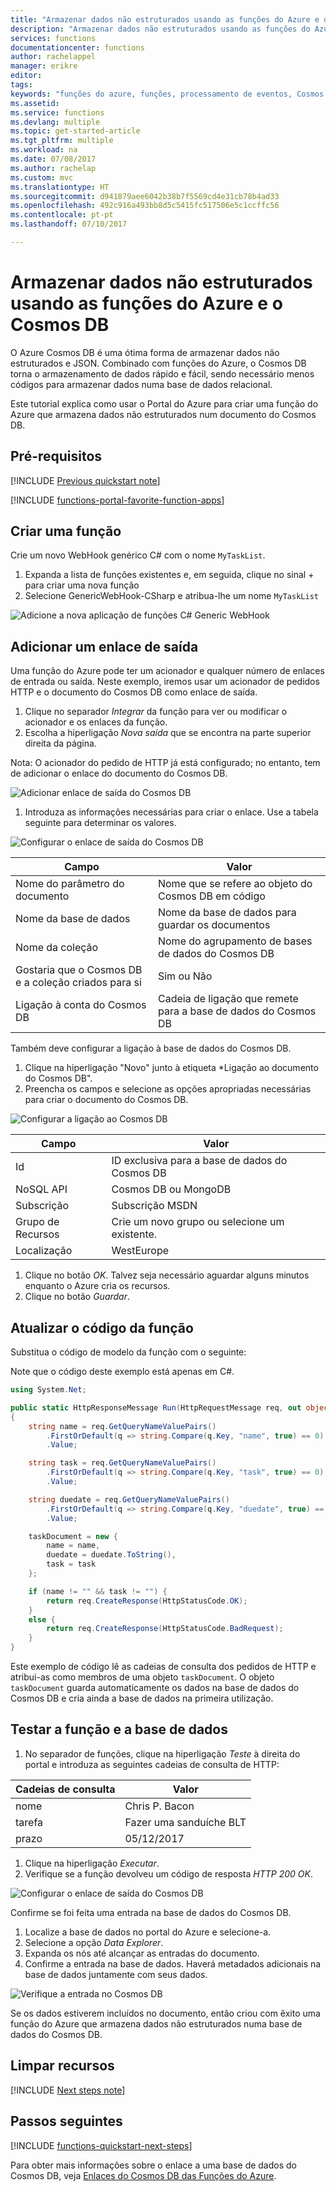 ```yaml
---
title: "Armazenar dados não estruturados usando as funções do Azure e o Cosmos DB"
description: "Armazenar dados não estruturados usando as funções do Azure e o Cosmos DB"
services: functions
documentationcenter: functions
author: rachelappel
manager: erikre
editor: 
tags: 
keywords: "funções do azure, funções, processamento de eventos, Cosmos DB, computação dinâmica, arquitetura sem servidor"
ms.assetid: 
ms.service: functions
ms.devlang: multiple
ms.topic: get-started-article
ms.tgt_pltfrm: multiple
ms.workload: na
ms.date: 07/08/2017
ms.author: rachelap
ms.custom: mvc
ms.translationtype: HT
ms.sourcegitcommit: d941879aee6042b38b7f5569cd4e31cb78b4ad33
ms.openlocfilehash: 492c916a493bb8d5c5415fc517506e5c1ccffc56
ms.contentlocale: pt-pt
ms.lasthandoff: 07/10/2017

---
```

# <a name="store-unstructured-data-using-azure-functions-and-cosmos-db"></a>Armazenar dados não estruturados usando as funções do Azure e o Cosmos DB

O Azure Cosmos DB é uma ótima forma de armazenar dados não estruturados e JSON. Combinado com funções do Azure, o Cosmos DB torna o armazenamento de dados rápido e fácil, sendo necessário menos códigos para armazenar dados numa base de dados relacional.

Este tutorial explica como usar o Portal do Azure para criar uma função do Azure que armazena dados não estruturados num documento do Cosmos DB. 

## <a name="prerequisites"></a>Pré-requisitos

[!INCLUDE [Previous quickstart note](../../includes/functions-quickstart-previous-topics.md)]

[!INCLUDE [functions-portal-favorite-function-apps](../../includes/functions-portal-favorite-function-apps.md)]

## <a name="create-a-function"></a>Criar uma função

Crie um novo WebHook genérico C# com o nome `MyTaskList`.

1. Expanda a lista de funções existentes e, em seguida, clique no sinal + para criar uma nova função
1. Selecione GenericWebHook-CSharp e atribua-lhe um nome `MyTaskList`

![Adicione a nova aplicação de funções C# Generic WebHook](./media/functions-integrate-store-unstructured-data-cosmosdb/functions-create-new-functionapp.png)

## <a name="add-an-output-binding"></a>Adicionar um enlace de saída

Uma função do Azure pode ter um acionador e qualquer número de enlaces de entrada ou saída. Neste exemplo, iremos usar um acionador de pedidos HTTP e o documento do Cosmos DB como enlace de saída.

1. Clique no separador *Integrar* da função para ver ou modificar o acionador e os enlaces da função.
1. Escolha a hiperligação *Nova saída* que se encontra na parte superior direita da página.

Nota: O acionador do pedido de HTTP já está configurado; no entanto, tem de adicionar o enlace do documento do Cosmos DB.

![Adicionar enlace de saída do Cosmos DB](./media/functions-integrate-store-unstructured-data-cosmosdb/functions-integrate-tab-add-new-output-binding.png)

1. Introduza as informações necessárias para criar o enlace. Use a tabela seguinte para determinar os valores.

![Configurar o enlace de saída do Cosmos DB](./media/functions-integrate-store-unstructured-data-cosmosdb/functions-integrate-tab-configure-cosmosdb-binding.png)

|  Campo | Valor  |
|---|---|
| Nome do parâmetro do documento | Nome que se refere ao objeto do Cosmos DB em código |
| Nome da base de dados | Nome da base de dados para guardar os documentos |
| Nome da coleção | Nome do agrupamento de bases de dados do Cosmos DB |
| Gostaria que o Cosmos DB e a coleção criados para si | Sim ou Não |
| Ligação à conta do Cosmos DB | Cadeia de ligação que remete para a base de dados do Cosmos DB |

Também deve configurar a ligação à base de dados do Cosmos DB.

1. Clique na hiperligação "Novo" junto à etiqueta *Ligação ao documento do Cosmos DB".
1. Preencha os campos e selecione as opções apropriadas necessárias para criar o documento do Cosmos DB.

![Configurar a ligação ao Cosmos DB](./media/functions-integrate-store-unstructured-data-cosmosdb/functions-create-CosmosDB.png)

|  Campo | Valor  |
|---|---|
| Id | ID exclusiva para a base de dados do Cosmos DB  |
| NoSQL API | Cosmos DB ou MongoDB  |
| Subscrição | Subscrição MSDN  |
| Grupo de Recursos  | Crie um novo grupo ou selecione um existente.  |
| Localização  | WestEurope  |

1. Clique no botão *OK*. Talvez seja necessário aguardar alguns minutos enquanto o Azure cria os recursos.
1. Clique no botão *Guardar*.

## <a name="update-the-function-code"></a>Atualizar o código da função

Substitua o código de modelo da função com o seguinte:

Note que o código deste exemplo está apenas em C#.

```csharp
using System.Net;

public static HttpResponseMessage Run(HttpRequestMessage req, out object taskDocument, TraceWriter log)
{
    string name = req.GetQueryNameValuePairs()
        .FirstOrDefault(q => string.Compare(q.Key, "name", true) == 0)
        .Value;

    string task = req.GetQueryNameValuePairs()
        .FirstOrDefault(q => string.Compare(q.Key, "task", true) == 0)
        .Value;

    string duedate = req.GetQueryNameValuePairs()
        .FirstOrDefault(q => string.Compare(q.Key, "duedate", true) == 0)
        .Value;

    taskDocument = new {
        name = name,
        duedate = duedate.ToString(),
        task = task
    };

    if (name != "" && task != "") {
        return req.CreateResponse(HttpStatusCode.OK);
    }
    else {
        return req.CreateResponse(HttpStatusCode.BadRequest);
    }
}

```

Este exemplo de código lê as cadeias de consulta dos pedidos de HTTP e atribui-as como membros de uma objeto `taskDocument`. O objeto `taskDocument` guarda automaticamente os dados na base de dados do Cosmos DB e cria ainda a base de dados na primeira utilização.

## <a name="test-the-function-and-database"></a>Testar a função e a base de dados

1. No separador de funções, clique na hiperligação *Teste* à direita do portal e introduza as seguintes cadeias de consulta de HTTP:

| Cadeias de consulta | Valor |
|---|---|
| nome | Chris P. Bacon |
| tarefa | Fazer uma sanduíche BLT |
| prazo | 05/12/2017 |

1. Clique na hiperligação *Executar*.
1. Verifique se a função devolveu um código de resposta *HTTP 200 OK*.

![Configurar o enlace de saída do Cosmos DB](./media/functions-integrate-store-unstructured-data-cosmosdb/functions-test-function.png)

Confirme se foi feita uma entrada na base de dados do Cosmos DB.

1. Localize a base de dados no portal do Azure e selecione-a.
1. Selecione a opção *Data Explorer*.
1. Expanda os nós até alcançar as entradas do documento.
1. Confirme a entrada na base de dados. Haverá metadados adicionais na base de dados juntamente com seus dados.

![Verifique a entrada no Cosmos DB](./media/functions-integrate-store-unstructured-data-cosmosdb/functions-verify-cosmosdb-output.png)

Se os dados estiverem incluídos no documento, então criou com êxito uma função do Azure que armazena dados não estruturados numa base de dados do Cosmos DB.

## <a name="clean-up-resources"></a>Limpar recursos

[!INCLUDE [Next steps note](../../includes/functions-quickstart-cleanup.md)]

## <a name="next-steps"></a>Passos seguintes

[!INCLUDE [functions-quickstart-next-steps](../../includes/functions-quickstart-next-steps.md)]

Para obter mais informações sobre o enlace a uma base de dados do Cosmos DB, veja [Enlaces do Cosmos DB das Funções do Azure](functions-bindings-documentdb.md).


